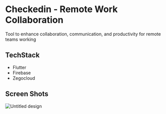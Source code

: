 # Checkedin - Remote Work Collaboration

Tool to enhance collaboration, communication, and productivity for remote teams working

## TechStack
* Flutter 
* Firebase
* Zegocloud

## Screen Shots
![Untitled design](https://github.com/TheShivamPatel/RemoteWorkCollaboration/assets/110902638/4a4eab45-5c60-4bb1-8c2c-ff7f6ec5fa31)
